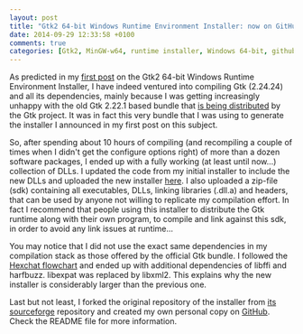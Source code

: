 ```yaml
---
layout: post
title: "Gtk2 64-bit Windows Runtime Environment Installer: now on GitHub!"
date: 2014-09-29 12:33:58 +0100
comments: true
categories: [Gtk2, MinGW-w64, runtime installer, Windows 64-bit, github]
---
```


As predicted in my [first post](http://tschoonj.github.io/blog/2014/02/08/gtk2-64-bit-windows-runtime-environment-installer/) on the Gtk2 64-bit Windows Runtime Environment Installer, I have indeed ventured into compiling Gtk (2.24.24) and all its dependencies, mainly because I was getting increasingly unhappy with the old Gtk 2.22.1 based bundle that [is being distributed](http://www.gtk.org/download/win64.php) by the Gtk project. It was in fact this very bundle that I was using to generate the installer I announced in my first post on this subject.

So, after spending about 10 hours of compiling (and recompiling a couple of times when I didn't get the configure options right) of more than a dozen software packages, I ended up with a fully working (at least until now...) collection of DLLs. I updated the code from my initial installer to include the new DLLs and uploaded the new installer [here](http://lvserver.ugent.be/gtk-win64/). I also uploaded a zip-file (sdk) containing all executables, DLLs, linking libraries (.dll.a) and headers, that can be used by anyone not willing to replicate my compilation effort. In fact I recommend that people using this installer to distribute the Gtk runtime along with their own program, to compile and link against this sdk, in order to avoid any link issues at runtime...

You may notice that I did not use the exact same dependencies in my compilation stack as those offered by the official Gtk bundle. I followed the [Hexchat flowchart](http://hexchat.github.io/gtk-win32/) and ended up with additional dependencies of libffi and harfbuzz. libexpat was replaced by libxml2. This explains why the new installer is considerably larger than the previous one.

Last but not least, I forked the original repository of the installer from [its sourceforge](http://sourceforge.net/projects/gtk-win/) repository and created my own personal copy on [GitHub](https://github.com/tschoonj/GTK-for-Windows-Runtime-Environment-Installer). Check the README file for more information.
